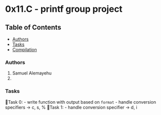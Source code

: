 # 0x11.C - printf group project

## Table of Contents
- [Authors](#authors)
- [Tasks](#tasks)
- [Compilation](#compilation)

### Authors
1. Samuel Alemayehu
2. 

### Tasks
:memo:Task 0:
        - write function with output based on `format`
        - handle conversion specifiers -> c, s, %
:memo:Task 1:
        - handle conversion specifier -> d, i
